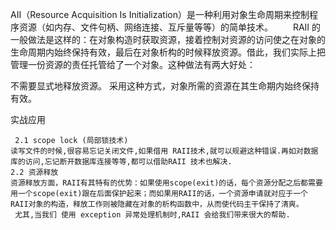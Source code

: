 AII（Resource Acquisition Is Initialization）是一种利用对象生命周期来控制程序资源（如内存、文件句柄、网络连接、互斥量等等）的简单技术。 
　　RAII 的一般做法是这样的：在对象构造时获取资源，接着控制对资源的访问使之在对象的生命周期内始终保持有效，最后在对象析构的时候释放资源。借此，我们实际上把管理一份资源的责任托管给了一个对象。这种做法有两大好处： 

不需要显式地释放资源。 
采用这种方式，对象所需的资源在其生命期内始终保持有效。

实战应用

     2.1 scope lock (局部锁技术) 
	读写文件的时候,很容易忘记关闭文件,如果借用 RAII技术,就可以规避这种错误.再如对数据库的访问,忘记断开数据库连接等等,都可以借助RAII 技术也解决.
	2.2 资源释放    
	资源释放方面，RAII有其特有的优势：如果使用scope(exit)的话，每个资源分配之后都需要用一个scope(exit)跟在后面保护起来；而如果用RAII的话，一个资源申请就对应于一个RAII对象的构造，释放工作则被隐藏在对象的析构函数中，从而使代码主干保持了清爽。
	 尤其,当我们 使用 exception 异常处理机制时,RAII 会给我们带来很大的帮助.
